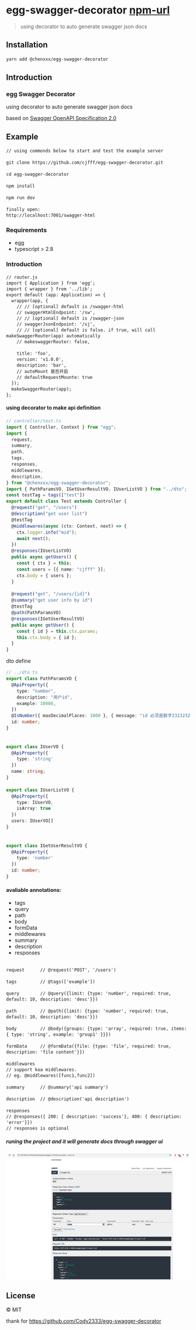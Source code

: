 # egg-swagger-decorator [npm-url](https://www.npmjs.com/package/egg-swagger-decorator)
> using decorator to auto generate swagger json docs

## Installation


```bash
yarn add @chenxxx/egg-swagger-decorator
```

## Introduction

### egg Swagger Decorator

using decorator to auto generate swagger json docs

based on [Swagger OpenAPI Specification 2.0](https://github.com/OAI/OpenAPI-Specification/blob/master/versions/2.0.md)

## Example

```
// using commonds below to start and test the example server

git clone https://github.com/cjfff/egg-swagger-decorator.git

cd egg-swagger-decorator

npm install

npm run dev

finally open:
http://localhost:7001/swagger-html

```

### Requirements

- egg
- typescript > 2.8

### Introduction

```
// router.js
import { Application } from 'egg';
import { wrapper } from '../lib';
export default (app: Application) => {
  wrapper(app, {
    // // [optional] default is /swagger-html
    // swaggerHtmlEndpoint: '/sw',
    // // [optional] default is /swagger-json
    // swaggerJsonEndpoint: '/sj',
    // // [optional] default is false. if true, will call makeSwaggerRouter(app) automatically
    // makeswaggerRouter: false,

    title: 'foo',
    version: 'v1.0.0',
    description: 'bar',
    // autoMount 是否开启
    // defaultRequestMounte: true
  });
  makeSwaggerRouter(app);
};

```

#### using decorator to make api definition

```ts
// controller/test.ts
import { Controller, Context } from "egg";
import {
  request,
  summary,
  path,
  tags,
  responses,
  middlewares,
  description,
} from "@chenxxx/egg-swagger-decorator";
import { PathParamsVO, IGetUserResultVO, IUserListVO } from "../dto";
const testTag = tags(["test"])
export default class Test extends Controller {
  @request("get", "/users")
  @description("get user list")
  @testTag
  @middlewares(async (ctx: Context, next) => {
    ctx.logger.info("mid");
    await next();
  })
  @responses(IUserListVO)
  public async getUsers() {
    const { ctx } = this;
    const users = [{ name: "cjfff" }];
    ctx.body = { users };
  }

  @request("get", "/users/{id}")
  @summary("get user info by id")
  @testTag
  @path(PathParamsVO)
  @responses(IGetUserResultVO)
  public async getUser() {
    const { id } = this.ctx.params;
    this.ctx.body = { id };
  }
}

```

dto define
```ts
// ../dto.ts
export class PathParamsVO {
  @ApiProperty({
    type: "number",
    description: "用户id",
    example: 10086,
  })
  @IsNumber({ maxDecimalPlaces: 1000 }, { message: "id 必须是数字2323232" })
  id: number;
}


export class IUserVO {
  @ApiProperty({
    type: 'string'
  })
  name: string;
}

export class IUserListVO {
  @ApiProperty({
    type: IUserVO,
    isArray: true
  })
  users: IUserVO[]
}


export class IGetUserResultVO {
  @ApiProperty({
    type: 'number'
  })
  id: number;
}
```

#### avaliable annotations:

- tags         
- query
- path
- body
- formData
- middlewares
- summary
- description
- responses

```

request      // @request('POST', '/users')

tags         // @tags(['example'])

query        // @query({limit: {type: 'number', required: true, default: 10, description: 'desc'}})

path         // @path({limit: {type: 'number', required: true, default: 10, description: 'desc'}})

body         // @body({groups: {type: 'array', required: true, items: { type: 'string', example: 'group1' }}})

formData     // @formData({file: {type: 'file', required: true, description: 'file content'}})

middlewares  
// support koa middlewares. 
// eg. @middlewares([func1,func2])

summary      // @summary('api summary')

description  // @description('api description')

responses 
// @responses({ 200: { description: 'success'}, 400: { description: 'error'}})
// responses is optional
```



##### runing the project and it will generate docs through swagger ui

![image.png](https://raw.githubusercontent.com/cjfff/egg-swagger-decorator/master/image/example.png)
## License

 © MIT


[npm-url]: https://npmjs.org/package/@chenxxx/egg-swagger-decorator


thank for https://github.com/Cody2333/egg-swagger-decorator
